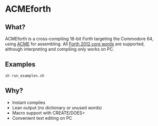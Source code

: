# ACMEforth

## What?

ACMEforth is a cross-compiling 16-bit Forth targeting the Commodore 64, using [ACME](https://sourceforge.net/projects/acme-crossass/) for assembling.
All [Forth 2012 core words](https://forth-standard.org/standard/core) are supported, although interpreting and compiling only works on PC.

## Examples

`sh run_examples.sh`

## Why?

 * Instant compiles
 * Lean output (no dictionary or unused words)
 * Macro support with CREATE/DOES>
 * Convenient text editing on PC
